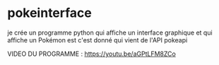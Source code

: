# pokeinterface
je crée un programme python qui affiche un  interface graphique et 
qui affiche un  Pokémon est c'est donné qui vient de  l'API pokeapi   


VIDEO DU PROGRAMME : https://youtu.be/aGPtLFM8ZCo 
